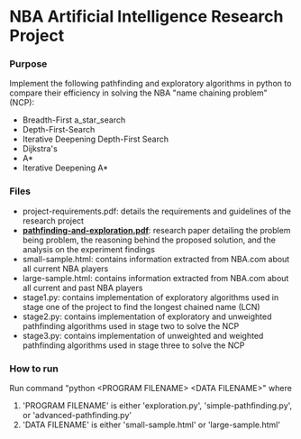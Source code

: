 # NBA Artificial Intelligence Research Project

### Purpose
Implement the following pathfinding and exploratory algorithms in python to compare their efficiency in solving the NBA "name chaining problem" (NCP):
- Breadth-First a_star_search
- Depth-First-Search
- Iterative Deepening Depth-First Search
- Dijkstra's
- A*
- Iterative Deepening A*


### Files
- project-requirements.pdf: details the requirements and guidelines of the research project
- [**pathfinding-and-exploration.pdf**](https://github.com/carlosandfound/NBA-AI-Research/blob/master/pathfinding-and-exploration.pdf): research paper detailing the problem being problem, the reasoning behind the proposed solution, and the analysis on the experiment findings
- small-sample.html: contains information extracted from NBA.com about all current NBA players
- large-sample.html: contains information extracted from NBA.com about all current and past NBA players
- stage1.py: contains implementation of exploratory algorithms used in stage one of the project to find the longest chained name (LCN)
- stage2.py: contains implementation of exploratory and unweighted pathfinding algorithms used in stage two to solve the NCP
- stage3.py: contains implementation of unweighted and weighted pathfinding algorithms used in stage three to solve the NCP


### How to run
Run command "python &lt;PROGRAM FILENAME&gt; &lt;DATA FILENAME&gt;" where
1. 'PROGRAM FILENAME' is either 'exploration.py', 'simple-pathfinding.py', or 'advanced-pathfinding.py'
2. 'DATA FILENAME' is either 'small-sample.html' or 'large-sample.html'
